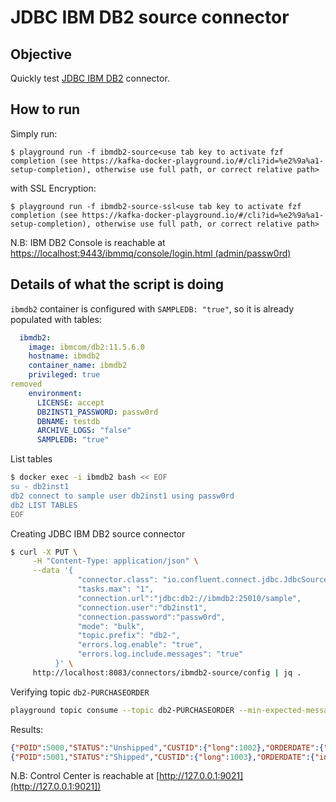 # JDBC IBM DB2 source connector

## Objective

Quickly test [JDBC IBM DB2](https://docs.confluent.io/current/connect/kafka-connect-jdbc/source-connector/index.html#kconnect-long-jdbc-source-connector) connector.


## How to run

Simply run:

```
$ playground run -f ibmdb2-source<use tab key to activate fzf completion (see https://kafka-docker-playground.io/#/cli?id=%e2%9a%a1-setup-completion), otherwise use full path, or correct relative path>
```

with SSL Encryption:

```
$ playground run -f ibmdb2-source-ssl<use tab key to activate fzf completion (see https://kafka-docker-playground.io/#/cli?id=%e2%9a%a1-setup-completion), otherwise use full path, or correct relative path>
```

N.B: IBM DB2 Console is reachable at [https://localhost:9443/ibmmq/console/login.html (admin/passw0rd)](https://localhost:9443/ibmmq/console/login.html])

## Details of what the script is doing

`ibmdb2` container is configured with `SAMPLEDB: "true"`, so it is already populated with tables:

```yml
  ibmdb2:
    image: ibmcom/db2:11.5.6.0
    hostname: ibmdb2
    container_name: ibmdb2
    privileged: true
removed
    environment:
      LICENSE: accept
      DB2INST1_PASSWORD: passw0rd
      DBNAME: testdb
      ARCHIVE_LOGS: "false"
      SAMPLEDB: "true"
```

List tables

```bash
$ docker exec -i ibmdb2 bash << EOF
su - db2inst1
db2 connect to sample user db2inst1 using passw0rd
db2 LIST TABLES
EOF
```

Creating JDBC IBM DB2 source connector

```bash
$ curl -X PUT \
     -H "Content-Type: application/json" \
     --data '{
               "connector.class": "io.confluent.connect.jdbc.JdbcSourceConnector",
               "tasks.max": "1",
               "connection.url":"jdbc:db2://ibmdb2:25010/sample",
               "connection.user":"db2inst1",
               "connection.password":"passw0rd",
               "mode": "bulk",
               "topic.prefix": "db2-",
               "errors.log.enable": "true",
               "errors.log.include.messages": "true"
          }' \
     http://localhost:8083/connectors/ibmdb2-source/config | jq .
```

Verifying topic `db2-PURCHASEORDER`


```bash
playground topic consume --topic db2-PURCHASEORDER --min-expected-messages 2 --timeout 60
```

Results:

```json
{"POID":5000,"STATUS":"Unshipped","CUSTID":{"long":1002},"ORDERDATE":{"int":13197},"PORDER":{"string":"<PurchaseOrder PoNum=\"5000\" OrderDate=\"2006-02-18\" Status=\"Unshipped\"><item><partid>100-100-01</partid><name>Snow Shovel, Basic 22 inch</name><quantity>3</quantity><price>9.99</price></item><item><partid>100-103-01</partid><name>Snow Shovel, Super Deluxe 26 inch</name><quantity>5</quantity><price>49.99</price></item></PurchaseOrder>"},"COMMENTS":{"string":"THIS IS A NEW PURCHASE ORDER"}}
{"POID":5001,"STATUS":"Shipped","CUSTID":{"long":1003},"ORDERDATE":{"int":12817},"PORDER":{"string":"<PurchaseOrder PoNum=\"5001\" OrderDate=\"2005-02-03\" Status=\"Shipped\"><item><partid>100-101-01</partid><name>Snow Shovel, Deluxe 24 inch</name><quantity>1</quantity><price>19.99</price></item><item><partid>100-103-01</partid><name>Snow Shovel, Super Deluxe 26 inch</name><quantity>2</quantity><price>49.99</price></item><item><partid>100-201-01</partid><name>Ice Scraper, Windshield 4 inch</name><quantity>1</quantity><price>3.99</price></item></PurchaseOrder>"},"COMMENTS":{"string":"THIS IS A NEW PURCHASE ORDER"}}
```

N.B: Control Center is reachable at [http://127.0.0.1:9021](http://127.0.0.1:9021])
